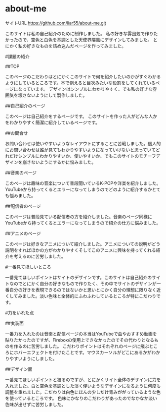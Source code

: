 # about-me
サイトURL https://github.com/liar55/about-me.git

このサイトは私の自己紹介のために制作しました。
私の好きな雰囲気で作りたかったので、空色と白色を基調とした天使界隈風にデザインしてみました。
とにかく私の好きなものを詰め込んだページを作ってみました。

#課題の紹介

##TOP

このページのこだわりはとにかくこのサイトで何を紹介したいのかがすぐわかるようにしているところです。本で例えると目次みたいな役割をしてくれているページになっています。
デザインはシンプルにわかりやすく、でも私の好きな雰囲気を壊さないようにして製作しました。


##自己紹介のページ

このページは自己紹介をするページです。
このサイトを作った人がどんな人かをわかりやすく簡潔に紹介しているページです。


##お問合せ

お問い合わせは使いやすいようなレイアウトにすることに苦戦しました。個人的にお問い合わせは誰が見てもわかりやすいようになっていけないと思っていてどれだけシンプルにわかりやすいか、使いやすいか、でもこのサイトのモチーフデザインを崩さないようにするかに悩みました。


##音楽のページ

このページは趣味の音楽について普段聞いているK-POPや洋楽を紹介しました。YouTubeから持ってくるとエラーになってしまうのでどのように紹介するかとても悩みました。


##配信者のページ

このページは普段見ている配信者の方を紹介しました。音楽のページ同様にYouTubeから持ってくるとエラーになってしまうので紹介の仕方に悩みました。


##アニメのページ

このページは好きなアニメについて紹介しました。アニメについての説明がどう説明をすればほかの方がわかりやすくそしてこのアニメに興味を持ってくれる紹介を考えるのに苦労しました。


#一番見てほしいところ

一番見てほしいポイントはサイトのデザインです。このサイトは自己紹介のサイトなのでとにかく自分の好きなもので作りたく、その中でサイトのデザインが一番自分の好きを表現できるのではないかと思いとにかく自分の理想に限りなく近くしてみました。淡い色味と全体的にふわふわしているところが特にこだわりです。

#力をいれた点

##実装面

一番力を入れたのは音楽と配信ページの本当はYouTubeで曲やおすすめ動画を貼りたかったのですが、Fireboxの使用上できなかったのでその代わりとなるものを作るのに苦労しました。
こだわりポイントはそれぞれのページに飛ぶところにホバーエフェクトを付けたことです。マウスカーソルがどこにあるかがわかりやすいようにしました。

##デザイン面

一番見てほしいポイントと被るのですが、とにかくサイト全体のデザインに力を入れました。白と空色を基調とした淡く儚いようなデザインになるように何度も調整を重ねました。こだわりは白色にほんの少しだけ青みががっているような色を使っているところです。
色味にかなりのこだわりがあったのでなかなか淡い色味が出せずに苦労しました。




